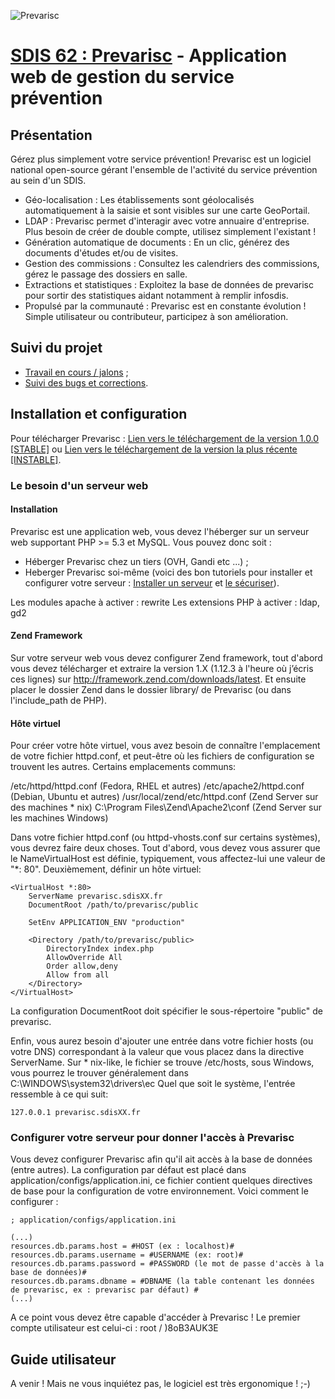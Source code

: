 ![Prevarisc](https://raw.github.com/SDIS62/prevarisc/master/public/images/logo_prevarisc_big.jpg)

# [SDIS 62 : Prevarisc](http://sdis62.github.com/prevarisc/) - Application web de gestion du service prévention

## Présentation

Gérez plus simplement votre service prévention!
Prevarisc est un logiciel national open-source gérant l'ensemble de l'activité du service prévention au sein d'un SDIS.

* Géo-localisation : Les établissements sont géolocalisés automatiquement à la saisie et sont visibles sur une carte GeoPortail.
* LDAP : Prevarisc permet d'interagir  avec votre annuaire d'entreprise. Plus besoin de créer de double compte, utilisez simplement l'existant !
* Génération automatique de documents : En un clic, générez des documents d'études et/ou de visites.
* Gestion des commissions : Consultez les calendriers des commissions, gérez le passage des dossiers en salle.
* Extractions et statistiques : Exploitez la base de données de prevarisc pour sortir des statistiques aidant notamment à remplir infosdis.
* Propulsé par la communauté : Prevarisc est en constante évolution ! Simple utilisateur ou contributeur, participez à son amélioration.

## Suivi du projet

* [Travail en cours / jalons](https://github.com/SDIS62/prevarisc/issues/milestones) ;
* [Suivi des bugs et corrections](https://github.com/SDIS62/prevarisc/issues).

## Installation et configuration

Pour télécharger Prevarisc : [Lien vers le téléchargement de la version 1.0.0 [STABLE]](https://github.com/SDIS62/prevarisc/tree/v1.0.0) ou [Lien vers le téléchargement de la version la plus récente [INSTABLE]](https://github.com/SDIS62/prevarisc/archive/master.zip).

### Le besoin d'un serveur web

#### Installation

Prevarisc est une application web, vous devez l'héberger sur un serveur web supportant PHP >= 5.3 et MySQL. Vous pouvez donc soit :
* Héberger Prevarisc chez un tiers (OVH, Gandi etc ...) ;
* Heberger Prevarisc soi-même (voici des bon tutoriels pour installer et configurer votre serveur : [Installer un serveur](http://www.siteduzero.com/informatique/tutoriels/apprenez-a-installer-un-serveur-web-sous-debian) et [le sécuriser](http://www.siteduzero.com/informatique/tutoriels/securiser-son-serveur-linux)).

Les modules apache à activer : rewrite
Les extensions PHP à activer : ldap, gd2

#### Zend Framework

Sur votre serveur web vous devez configurer Zend framework, tout d'abord vous devez télécharger et extraire la version 1.X (1.12.3 à l'heure où j’écris ces lignes) sur http://framework.zend.com/downloads/latest. Et ensuite placer le dossier Zend dans le dossier library/ de Prevarisc (ou dans l'include_path de PHP).

#### Hôte virtuel

Pour créer votre hôte virtuel, vous avez besoin de connaître l'emplacement de votre fichier httpd.conf, et peut-être où les fichiers de configuration se trouvent les autres. Certains emplacements communs:

/etc/httpd/httpd.conf (Fedora, RHEL et autres)
/etc/apache2/httpd.conf (Debian, Ubuntu et autres)
/usr/local/zend/etc/httpd.conf (Zend Server sur des machines * nix)
C:\Program Files\Zend\Apache2\conf (Zend Server sur les machines Windows)

Dans votre fichier httpd.conf (ou httpd-vhosts.conf sur certains systèmes), vous devrez faire deux choses. Tout d'abord, vous devez vous assurer que le NameVirtualHost est définie, typiquement, vous affectez-lui une valeur de "*: 80". Deuxièmement, définir un hôte virtuel:
```
<VirtualHost *:80>
    ServerName prevarisc.sdisXX.fr
    DocumentRoot /path/to/prevarisc/public
 
    SetEnv APPLICATION_ENV "production"
 
    <Directory /path/to/prevarisc/public>
        DirectoryIndex index.php
        AllowOverride All
        Order allow,deny
        Allow from all
    </Directory>
</VirtualHost>
```

La configuration DocumentRoot doit spécifier le sous-répertoire "public" de prevarisc.

Enfin, vous aurez besoin d'ajouter une entrée dans votre fichier hosts (ou votre DNS) correspondant à la valeur que vous placez dans la directive ServerName. Sur * nix-like, le fichier se trouve  /etc/hosts, sous Windows, vous pourrez le trouver généralement dans C:\WINDOWS\system32\drivers\ec Quel que soit le système, l'entrée ressemble à ce qui suit:
```
127.0.0.1 prevarisc.sdisXX.fr
```

### Configurer votre serveur pour donner l'accès à Prevarisc

Vous devez configurer Prevarisc afin qu'il ait accès à la base de données (entre autres). La configuration par défaut est placé dans application/configs/application.ini, ce fichier contient quelques directives de base pour la configuration de votre environnement. Voici comment le configurer :
```
; application/configs/application.ini

(...)
resources.db.params.host = #HOST (ex : localhost)#
resources.db.params.username = #USERNAME (ex: root)#
resources.db.params.password = #PASSWORD (le mot de passe d'accès à la base de données)#
resources.db.params.dbname = #DBNAME (la table contenant les données de prevarisc, ex : prevarisc par défaut) #
(...)
```

A ce point vous devez être capable d'accéder à Prevarisc ! Le premier compte utilisateur est celui-ci : root / )8oB3AUK3E

## Guide utilisateur

A venir ! Mais ne vous inquiétez pas, le logiciel est très ergonomique ! ;-)
